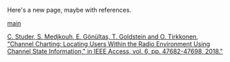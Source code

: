 Here's a new page, maybe with references.

[main](index.md)


<a href="https://ieeexplore.ieee.org/abstract/document/8444621">C. Studer, S. Medjkouh, E. Gönültaş, T. Goldstein and O. Tirkkonen, "Channel Charting: Locating Users Within the Radio Environment Using Channel State Information," in IEEE Access, vol. 6, pp. 47682-47698, 2018."</a>

